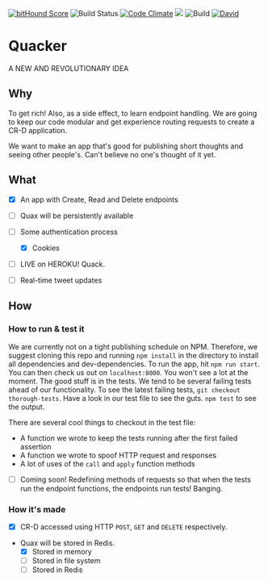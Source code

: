 
[![bitHound Score](https://www.bithound.io/github/plastic-cup/quacker/badges/score.svg)](https://www.bithound.io/github/plastic-cup/quacker/master) ![Build Status](https://travis-ci.org/plastic-cup/quacker.svg?branch=master) [![Code Climate](https://codeclimate.com/github/plastic-cup/quacker/badges/gpa.svg)](https://codeclimate.com/github/plastic-cup/quacker) <a href="https://codeclimate.com/github/plastic-cup/quacker/coverage"><img src="https://codeclimate.com/github/plastic-cup/quacker/badges/coverage.svg" /></a> ![Build](https://david-dm.org/plastic-cup/quacker.svg) [![David](https://img.shields.io/david/dev/strongloop/express.svg)](https://github.com/plastic-cup/quacker)

# Quacker
A NEW AND REVOLUTIONARY IDEA

## Why

To get rich! Also, as a side effect, to learn endpoint handling. We are going to keep our code modular and get experience routing requests to create a CR-D application.

We want to make an app that's good for publishing short thoughts and seeing other people's. Can't believe no one's thought of it yet.

## What

  + [x] An app with Create, Read and Delete endpoints

  + [ ] Quax will be persistently available

  + [ ] Some authentication process
    + [x] Cookies

  + [ ] LIVE on HEROKU! Quack.

  + [ ] Real-time tweet updates


## How

### How to run & test it

We are currently not on a tight publishing schedule on NPM. Therefore, we suggest cloning this repo and running `npm install` in the directory to install all dependencies and dev-dependencies. To run the app, hit `npm run start`. You can then check us out on `localhost:8000`. You won't see a lot at the moment. The good stuff is in the tests. We tend to be several failing tests ahead of our functionality. To see the latest failing tests, `git checkout thorough-tests`. Have a look in our test file to see the guts. `npm test` to see the output.

There are several cool things to checkout in the test file:
  + A function we wrote to keep the tests running after the first failed assertion
  + A function we wrote to spoof HTTP request and responses
  + A lot of uses of the `call` and `apply` function methods
  + [ ] Coming soon! Redefining methods of requests so that when the tests run the endpoint functions, the endpoints run tests! Banging.

### How it's made
  + [x] CR-D accessed using HTTP `POST`, `GET` and `DELETE` respectively.

  + Quax will be stored in Redis.
    + [x] Stored in memory
    + [ ] Stored in file system
    + [ ] Stored in Redis

